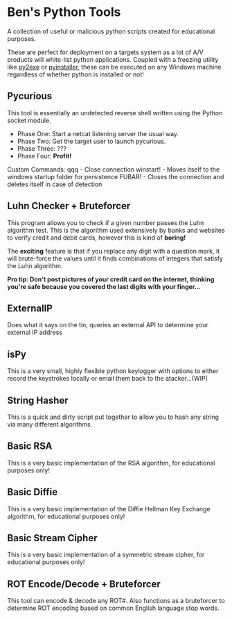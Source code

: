 # Ben's Python Tools
A collection of useful or malicious python scripts created for educational purposes.

These are perfect for deployment on a targets system as a lot of A/V products will white-list python applications. Coupled with a freezing utility like [py2exe](http://www.py2exe.org/) or [pyinstaller](http://www.pyinstaller.org/), these can be executed on any Windows machine regardless of whether python is installed or not!


## Pycurious

This tool is essentially an undetected reverse shell written using the Python socket module.

- Phase One: Start a netcat listening server the usual way.
- Phase Two: Get the target user to launch pycurious.
- Phase Three: ???
- Phase Four: **Profit!**

Custom Commands:
	qqq - Close connection
	winstart! - Moves itself to the windows startup folder for persistence
	FUBAR! - Closes the connection and deletes itself in case of detection


## Luhn Checker + Bruteforcer

This program allows you to check if a given number passes the Luhn algorithm test. This is the algorithm used extensively by banks and websites to verify credit and debit cards, however this is kind of <b>boring!</b>

The <b>exciting</b> feature is that if you replace any digit with a question mark, it will brute-force the values until it finds combinations of integers that satisfy the Luhn algorithm.

<b>Pro tip: Don't post pictures of your credit card on the internet, thinking you're safe because you covered the last digits with your finger...</b>


## ExternalIP

Does what it says on the tin, queries an external API to determine your external IP address

## isPy

This is a very small, highly flexible python keylogger with options to either record the keystrokes locally or email them back to the atacker...(WIP)


## String Hasher

This is a quick and dirty script put together to allow you to hash any string via many different algorithms.


## Basic RSA

This is a very basic implementation of the RSA algorithm, for educational purposes only!


## Basic Diffie

This is a very basic implementation of the Diffie Hellman Key Exchange algorithm, for educational purposes only!

## Basic Stream Cipher

This is a very basic implementation of a symmetric stream cipher, for educational purposes only!


## ROT Encode/Decode + Bruteforcer

This tool can encode & decode any ROT#. Also functions as a bruteforcer to determine ROT encoding based on common English language stop words.